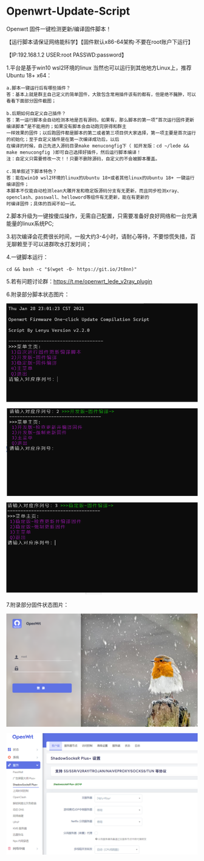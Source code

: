 # Openwrt-Update-Script
Openwrt 固件一键检测更新/编译固件脚本！

【运行脚本请保证网络能科学】【固件默认x86-64架构·不要在root账户下运行】

【IP:192.168.1.2 USER:root PASSWD:password】

1.平台是基于win10 wsl2环境的linux 当然也可以运行到其他地方Linux上，推荐 Ubuntu 18+ x64：
    
    a.脚本一键运行后有哪些插件？
    答：基本上就是群主自己定义的简单固件，大致包含常用插件该有的都有，但是绝不臃肿，可以看看下面部分固件截图；

    b.后期如何自定义自己插件？
    答：第一运行脚本会自动检测本地是否有源码，如果有，那么脚本的第一项“首次运行固件更新编译脚本”是不能用的；如果没有脚本会自动跑完获得和群主
    一样效果的固件；以后跑固件都是脚本的第二或者第三项目供大家选择，第一项主要是首次运行的初始化；至于自定义插件是在第一次编译成功后，以后
    在编译的时候，自己先进入源码目录make menucongfig下（ 如开发版：cd ~/lede && make menucongfig )即可自己选择好插件，然后运行脚本编译！
    注：自定义只需要修改一次！！只要不删除源码，自定义的不会被脚本覆盖。

    c.简单叙述下脚本特色？
    答：能在win10 wsl2环境的linux的Ubuntu 18+或者其他linux的Ubuntu 18+ 一键运行编译固件；
    本脚本不仅能自动检测lean大雕开发和稳定版源码分支有无更新，而且同步检测xray、openclash、passwall、helloword等组件有无更新，能在有更新的
    时编译固件；具体的百闻不如一试。

2.脚本升级为一键按傻瓜操作，无需自己配置，只需要准备好良好网络和一台充满能量的linux系统PC;

3.初次编译会花费很长时间，一般大约3-4小时，请耐心等待，不要惊慌失措，百无聊赖至于可以进群吹水打发时间；

4.一键脚本运行：

    cd && bash -c "$(wget -O- https://git.io/Jt8nn)"

5.若有问题讨论群：https://t.me/openwrt_lede_v2ray_plugin

6.附录部分脚本状态图片：

![img_3.png](img_3.png)

![img_1.png](img_1.png)

![img_2.png](img_2.png)

7.附录部分固件状态图片：

![img_4.png](img_4.png)

![img_5.png](img_5.png)

